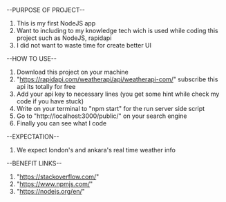 --PURPOSE OF PROJECT--
1) This is my first NodeJS app 
2) Want to including to my knowledge tech wich is used while coding this project such as NodeJS, rapidapi
3) I did not want to waste time for create better UI

--HOW TO USE--
1) Download this project on your machine
2) "https://rapidapi.com/weatherapi/api/weatherapi-com/" subscribe this api its totally for free
3) Add your api key to necessary lines (you get some hint while check my code if you have stuck)
4) Write on your terminal to "npm start" for the run server side script
5) Go to "http://localhost:3000/public/" on your search engine
6) Finally you can see what I code


--EXPECTATION--
1) We expect london's and ankara's real time weather info

--BENEFIT LINKS--
1) "https://stackoverflow.com/"
2) "https://www.npmjs.com/"
3) "https://nodejs.org/en/"

